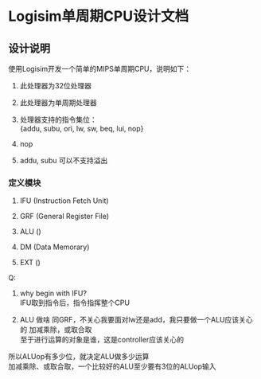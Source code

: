 # Logisim单周期CPU设计文档

## 设计说明

使用Logisim开发一个简单的MIPS单周期CPU，说明如下：

1. 此处理器为32位处理器

2. 此处理器为单周期处理器

3. 处理器支持的指令集位：  
{addu, subu, ori, lw, sw, beq, lui, nop}

4. nop

5. addu, subu 可以不支持溢出

### 定义模块

1. IFU (Instruction Fetch Unit)

2. GRF (General Register File)

3. ALU ()

4. DM (Data Memorary)

5. EXT ()

Q:

1. why begin with IFU?  
IFU取到指令后，指令指挥整个CPU

2. ALU 做啥
同GRF，不关心我要面对lw还是add，我只要做一个ALU应该关心的
加减乘除，或取合取  
至于进行运算的对象是谁，这是controller应该关心的

所以ALUop有多少位，就决定ALU做多少运算  
加减乘除、或取合取，一个比较好的ALU至少要有3位的ALUop输入
